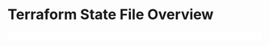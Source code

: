 # Terraform State File Overview

![](https://github.com/JonmarCorpuz/LetsLearn/blob/main/Assets/Whitespace.png)
